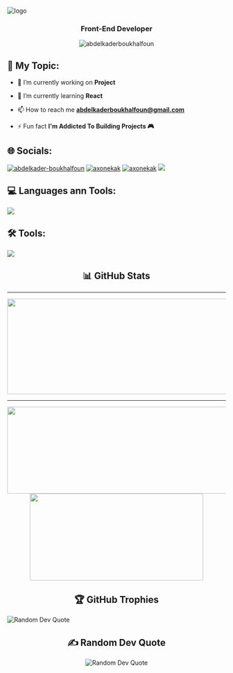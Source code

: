 ![logo](https://github.com/AbdelkaderBoukhalfoun/hello-world/blob/main/Github%20Banner.png)
<h3 align="center">Front-End Developer</h3>

<p align="center"> <img src="https://komarev.com/ghpvc/?username=abdelkaderboukhalfoun&label=Profile%20views&color=blue&style=flat" alt="abdelkaderboukhalfoun" /> </p>

## 📝 My Topic:



- 🔭 I’m currently working on **Project**

- 🌱 I’m currently learning **React**

- 📫 How to reach me **abdelkaderboukhalfoun@gmail.com**

- ⚡ Fun fact **I'm Addicted To Building Projects 🎮**



## 🌐 Socials:


<p align="left">
<a href="https://www.linkedin.com/in/abdelkader-boukhalfoun-4722b1305/"><img src="https://skillicons.dev/icons?i=linkedin" alt="abdelkader-boukhalfoun"/></a>
<a href="https://instagram.com/axonekak" target="blank"><img src="https://skillicons.dev/icons?i=instagram" alt="axonekak"/></a>
<a href="https://codepen.io/AbdelkaderBoukhalfoun" target="blank"><img src="https://skillicons.dev/icons?i=codepen" alt="axonekak"/></a>
<a href="https://stackoverflow.com/users/24655765" target="blank"><img  src="https://skillicons.dev/icons?i=stackoverflow"/></a>
</p>



## 💻 Languages ann Tools:
<p align="left">
  <a href="https://skillicons.dev">
    <img src="https://skillicons.dev/icons?i=html,css,js,ts,react,tailwind,bootstrap,sass,git,docker,yarn,npm,redux,vite,vscode,windows,graphql" />
  </a>
</p>

## 🛠️ Tools:
<p align="left">
  <a href="https://skillicons.dev">
    <img src="https://skillicons.dev/icons?i=tailwind,bootstrap,sass,git,docker,yarn,npm,redux,vite,vscode,windows" />
  </a>
</p>

<div align="center">
  <h2>📊 GitHub Stats</h2>
</div>

---

  
<p align="center">
  <img width="800" height="220" src="https://github-readme-streak-stats.herokuapp.com/?user=AbdelkaderBoukhalfoun&theme=radical&hide_border=false">
</p>


---




<p align="center">
  <img width="600" height="200" src="https://github-readme-stats.vercel.app/api?username=AbdelkaderBoukhalfoun&theme=radical&hide_border=false&include_all_commits=false&count_private=false">
  <img width="400" height="200" src="https://github-readme-stats.vercel.app/api/top-langs/?username=AbdelkaderBoukhalfoun&theme=radical&hide_border=false&include_all_commits=false&count_private=false&layout=compact">
</p>





<div align="center">
  <h2>🏆 GitHub Trophies</h2>
</div>
<img src="https://github-profile-trophy.vercel.app/?username=AbdelkaderBoukhalfoun&theme=radical&no-frame=false&no-bg=false&margin-w=4" alt="Random Dev Quote">




<div align="center">
  <h2>✍️ Random Dev Quote</h2>
</div>
<div align="center">
  <img src="https://quotes-github-readme.vercel.app/api?type=horizontal&theme=radical" alt="Random Dev Quote">
</div>


